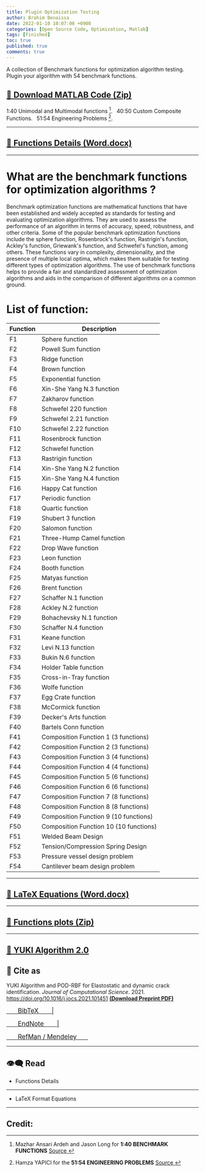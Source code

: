 ```yaml
---
title: Plugin Optimization Testing
author: Brahim Benaissa
date: 2022-01-10 10:07:00 +0900
categories: [Open Source Code, Optimization, Matlab]
tags: [Finished]
toc: true
published: true
comments: true
---
```


A collection of Benchmark functions for optimization algorithm testing. Plugin your algorithm with 54 benchmark functions.  

## <a target="_blank" href="{{ site.baseurl }}{% link /assets/files/Projects/OPTIMIZATION TEST FUNCTIONS/YUKI ALGORITHM with Test Functions.zip %}" download> 📂  Download MATLAB Code (Zip)</a>

1:40 Unimodal and Multimodal functions [^1].&ensp; 40:50 Custom Composite Functions.&ensp; 51:54 Engineering Problems [^2].

---

## <a target="_blank" href="{{ site.baseurl }}{% link /assets/files/Projects/OPTIMIZATION TEST FUNCTIONS/Optimization TEST FUNCTIONS Word.docx %}"  download> 📓 Functions Details  (Word.docx)</a>

---
# What are the benchmark functions for optimization algorithms ?

Benchmark optimization functions are mathematical functions that have been established and widely accepted as standards for testing and evaluating optimization algorithms. They are used to assess the performance of an algorithm in terms of accuracy, speed, robustness, and other criteria. Some of the popular benchmark optimization functions include the sphere function, Rosenbrock's function, Rastrigin's function, Ackley's function, Griewank's function, and Schwefel's function, among others. These functions vary in complexity, dimensionality, and the presence of multiple local optima, which makes them suitable for testing different types of optimization algorithms. The use of benchmark functions helps to provide a fair and standardized assessment of optimization algorithms and aids in the comparison of different algorithms on a common ground.

# List of function:

<div align="center">

| Function | Description |
| --- | --- |
| F1 | Sphere function |
| F2 | Powell Sum function |
| F3 | Ridge function |
| F4 | Brown function |
| F5 | Exponential function |
| F6 | Xin-She Yang N.3 function |
| F7 | Zakharov function |
| F8 | Schwefel 220 function |
| F9 | Schwefel 2.21 function |
| F10 | Schwefel 2.22 function |
| F11 | Rosenbrock function |
| F12 | Schwefel function |
| F13 | Rastrigin function |
| F14 | Xin-She Yang N.2 function |
| F15 | Xin-She Yang N.4 function |
| F16 | Happy Cat function |
| F17 | Periodic function |
| F18 | Quartic function |
| F19 | Shubert 3 function |
| F20 | Salomon function |
| F21 | Three-Hump Camel function |
| F22 | Drop Wave function |
| F23 | Leon function |
| F24 | Booth function |
| F25 | Matyas function |
| F26 | Brent function |
| F27 | Schaffer N.1 function |
| F28 | Ackley N.2 function |
| F29 | Bohachevsky N.1 function |
| F30 | Schaffer N.4 function |
| F31 | Keane function |
| F32 | Levi N.13 function |
| F33 | Bukin N.6 function |
| F34 | Holder Table function |
| F35 | Cross-in-Tray function |
| F36 | Wolfe function |
| F37 | Egg Crate function |
| F38 | McCormick function |
| F39 | Decker's Arts function |
| F40 | Bartels Conn function |
| F41 | Composition Function 1 (3 functions) |
| F42 | Composition Function 2 (3 functions) |
| F43 | Composition Function 3 (4 functions) |
| F44 | Composition Function 4 (4 functions) |
| F45 | Composition Function 5 (6 functions) |
| F46 | Composition Function 6 (6 functions) |
| F47 | Composition Function 7 (8 functions) |
| F48 | Composition Function 8 (8 functions) |
| F49 | Composition Function 9 (10 functions) |
| F50 | Composition Function 10 (10 functions) |
| F51 | Welded Beam Design |
| F52 | Tension/Compression Spring Design |
| F53 | Pressure vessel design problem |
| F54 | Cantilever beam design problem |
</div>

---

## <a target="_blank" href="{{ site.baseurl }}{% link /assets/files/Projects/OPTIMIZATION TEST FUNCTIONS/Equations of the test functions Latex.docx %}"  download>  📓 LaTeX Equations (Word.docx)</a>

---

## <a target="_blank" href="{{ site.baseurl }}{% link /assets/files/Projects/OPTIMIZATION TEST FUNCTIONS/Function plots.zip %}"  download> 📂 Functions plots (Zip)</a>

---

## <a target="_blank" href="{{site.baseurl}}/posts/Yuki-Algorithm-02"> 🔗 YUKI Algorithm 2.0 </a>

## 📑 Cite  as

YUKI Algorithm and POD-RBF for Elastostatic and dynamic crack identification. *Journal of Computational Science*. 2021. <a href="https://doi.org/10.1016/j.jocs.2021.101451" target="_blank"> https://doi.org/10.1016/j.jocs.2021.101451 </a> <a href="{{ site.baseurl }}{% link /assets/files/Preprints/YUKI Algorithm 2021.pdf %}" target="_blank">  **(Download Preprint PDF)** </a>


<p align="center">

<a target="_blank" href="{{ site.baseurl }}{% link /assets/files/Projects/YUKI ALGORITHM/reference file/YA1.bib %}"  download> <span style="font-size:1.2em;"> &ensp;&ensp;&ensp; BibTeX &ensp;&ensp;&ensp; |</span> </a>

<a target="_blank" href="{{ site.baseurl }}{% link /assets/files/Projects/YUKI ALGORITHM/reference file/YA1.enw %}"  download>  <span style="font-size:1.2em;"> &ensp;&ensp;&ensp; EndNote &ensp;&ensp;&ensp; |</span> </a>

<a target="_blank" href="{{ site.baseurl }}{% link /assets/files/Projects/YUKI ALGORITHM/reference file/YA1.ris %}"  download>  <span style="font-size:1.2em;"> &ensp;&ensp;&ensp; RefMan / Mendeley &ensp;&ensp;&ensp; </span> </a>

</p>

<!--
---


## 📺 Tutorial

[![IMAGE ALT TEXT](http://img.youtube.com/vi/Jz3TDvnZ3zo/0.jpg)](http://www.youtube.com/watch?v=Jz3TDvnZ3zo "Video Title")

<p align="center">

<iframe
    width="750"
    height="480"
    src="https://www.youtube.com/embed/UmX4kyB2wfg"
    frameborder="0"
    allow="autoplay; encrypted-media"
    allowfullscreen>
</iframe>

</p>

-->

---

## 👁️‍🗨️ Read

- Functions Details

<p align="center">

<object data="{{ site.baseurl }}{% link /assets/files/Projects/OPTIMIZATION TEST FUNCTIONS/Optimization TEST FUNCTIONS Word.pdf %}" type="application/pdf" width="750px" height="500px"> </object>

</p>


---

- LaTeX Format Equations

<p align="center">

<object data="{{ site.baseurl }}{% link /assets/files/Projects/OPTIMIZATION TEST FUNCTIONS/Equations of the test functions Latex.pdf %}" type="application/pdf" width="750px" height="500px"> </object>

</p>

---


## Credit:

[^1]: Mazhar Ansari Ardeh and Jason Long for **1:40 BENCHMARK FUNCTIONS** <a href="https://github.com/mazhar-ansari-ardeh/BenchmarkFcns" target="_blank"> Source </a>    
[^2]: Hamza YAPICI for the **51:54 ENGINEERING PROBLEMS** <a href="https://www.mathworks.com/matlabcentral/fileexchange/73986-pso_eagle-for-design-problem?s_tid=srchtitle" target="_blank"> Source </a>   
